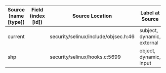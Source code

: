 | Source (name [type]) | Field (index [id]) | Source Location                      | Label at Source             |
|----------------------|--------------------|--------------------------------------|-----------------------------|
| current              |                    | security/selinux/include/objsec.h:46 | subject, dynamic, external  |
| shp                  |                    | security/selinux/hooks.c:5699        | object, dynamic, input      |